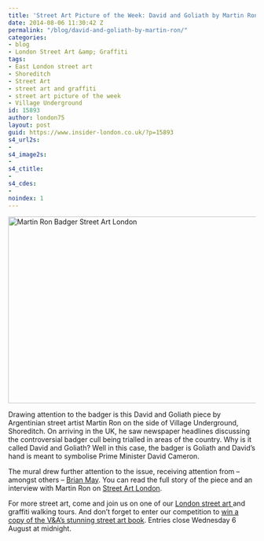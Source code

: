 ```yaml
---
title: 'Street Art Picture of the Week: David and Goliath by Martin Ron'
date: 2014-08-06 11:30:42 Z
permalink: "/blog/david-and-goliath-by-martin-ron/"
categories:
- blog
- London Street Art &amp; Graffiti
tags:
- East London street art
- Shoreditch
- Street Art
- street art and graffiti
- street art picture of the week
- Village Underground
id: 15893
author: london75
layout: post
guid: https://www.insider-london.co.uk/?p=15893
s4_url2s:
- 
s4_image2s:
- 
s4_ctitle:
- 
s4_cdes:
- 
noindex: 1
---
```


[<img class="size-full wp-image-15895 aligncenter" src="/wp-content/uploads/2014/08/MartinRonBadger.jpg" alt="Martin Ron Badger Street Art London" width="569" height="380" />](/wp-content/uploads/2014/08/MartinRonBadger.jpg)

Drawing attention to the badger is this David and Goliath piece by Argentinian street artist Martin Ron on the side of Village Underground, Shoreditch. On arriving in the UK, he saw newspaper headlines discussing the controversial badger cull being trialled in areas of the country. Why is it called David and Goliath? Well in this case, the badger is Goliath and David&#8217;s hand is meant to symbolise Prime Minister David Cameron.

The mural drew further attention to the issue, receiving attention from &#8211; amongst others &#8211; <a href="http://www.brianmay.com/brian/brianssb/brianssbsep13a.html#16" target="_blank">Brian May</a>. You can read the full story of the piece and an interview with Martin Ron on <a href="http://streetartlondon.co.uk/blog/2013/08/28/badgergate-martin-ron-paints-the-vu-wall-2/#more-4381%20…" target="_blank">Street Art London</a>.

For more street art, come and join us on one of our <a href="https://www.insider-london.co.uk/tours/street-art-tour-london/" target="_blank">London street art </a>and graffiti walking tours. And don&#8217;t forget to enter our competition to <a href="/win-a-copy-of-street-art-by-riika-kuittinen/" target="_blank">win a copy of the V&A&#8217;s stunning street art book</a>. Entries close Wednesday 6 August at midnight.
